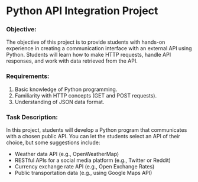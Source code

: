 # Python API Integration Project

### Objective:
The objective of this project is to provide students with hands-on experience in creating a communication interface with an external API using Python. Students will learn how to make HTTP requests, handle API responses, and work with data retrieved from the API.

### Requirements:

1. Basic knowledge of Python programming.
2. Familiarity with HTTP concepts (GET and POST requests).
3. Understanding of JSON data format.

   
### Task Description:
In this project, students will develop a Python program that communicates with a chosen public API. You can let the students select an API of their choice, but some suggestions include:

- Weather data API (e.g., OpenWeatherMap)
-  RESTful APIs for a social media platform (e.g., Twitter or Reddit)
-  Currency exchange rate API (e.g., Open Exchange Rates)
-  Public transportation data (e.g., using Google Maps API)
